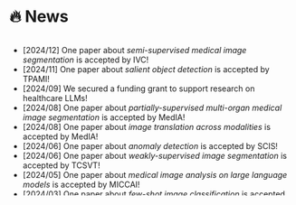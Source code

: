 # 🔥 News
<!-- - *2022.02*: &nbsp;🎉🎉 Lorem ipsum dolor sit amet, consectetur adipiscing elit. Vivamus ornare aliquet ipsum, ac tempus justo dapibus sit amet. 
- *2022.02*: &nbsp;🎉🎉 Lorem ipsum dolor sit amet, consectetur adipiscing elit. Vivamus ornare aliquet ipsum, ac tempus justo dapibus sit amet.  -->

<div class="news-div has-news-scrollbar" style="overflow-y: auto; max-height: 280px; height: auto;">
    <ul class="news-list">
        <!-- <li class="news-item">
            <span class="news-date">[2024/08]</span>
            <span class="news-content"></span>
        </li> -->
        <li class="news-item">
            <span class="news-date">[2024/12]</span>
            <span class="news-content">One paper about <span style="font-style: italic;">semi-supervised medical image segmentation</span> is accepted by IVC!</span>
        </li>
        <li class="news-item">
            <span class="news-date">[2024/11]</span>
            <span class="news-content">One paper about <span style="font-style: italic;">salient object detection</span> is accepted by TPAMI!</span>
        </li>
        <li class="news-item">
            <span class="news-date">[2024/09]</span>
            <span class="news-content">We secured a funding grant to support research on healthcare LLMs!</span>
        </li>
        <li class="news-item">
            <span class="news-date">[2024/08]</span>
            <span class="news-content">One paper about <span style="font-style: italic;">partially-supervised multi-organ medical image segmentation</span> is accepted by MedIA!</span>
        </li>
        <li class="news-item">
            <span class="news-date">[2024/08]</span>
            <span class="news-content">One paper about <span style="font-style: italic;">image translation across modalities</span> is accepted by MedIA!</span>
        </li>
        <li class="news-item">
            <span class="news-date">[2024/06]</span>
            <span class="news-content">One paper about <span style="font-style: italic;">anomaly detection</span> is accepted by SCIS!</span>
        </li>
        <li class="news-item">
            <span class="news-date">[2024/06]</span>
            <span class="news-content">One paper about <span style="font-style: italic;">weakly-supervised image segmentation</span> is accepted by TCSVT!</span>
        </li>
        <li class="news-item">
            <span class="news-date">[2024/05]</span>
            <span class="news-content">One paper about <span style="font-style: italic;">medical image analysis on large language models</span> is accepted by MICCAI!</span>
        </li>
        <li class="news-item">
            <span class="news-date">[2024/03]</span>
            <span class="news-content">One paper about <span style="font-style: italic;">few-shot image classification</span> is accepted by TMM!</span>
        </li>
        <li class="news-item">
            <span class="news-date">[2024/02]</span>
            <span class="news-content">One paper about <span style="font-style: italic;">semantic scene completion</span> is accepted by CVPR!</span>
        </li>
        <li class="news-item">
            <span class="news-date">[2023/12]</span>
            <span class="news-content">One paper about <span style="font-style: italic;">dense image predictions</span> is accepted by IJCV!</span>
        </li>
        <li class="news-item">
            <span class="news-date">[2023/11]</span>
            <span class="news-content"> I will be joining the Department of ECE at HKUST as a Research Assistant Professor!</span>
        </li>
        <li class="news-item">
            <span class="news-date">[2023/11]</span>
            <span class="news-content">I completed my postdoctoral career in the Department of CSE at HKUST!</span>
        </li>
       <li class="news-item">
            <span class="news-date">[2023/10]</span>
            <span class="news-content">We secured a funding grant of 1 Million to support research on human pose analysis!</span>
        </li>
        <li class="news-item">
            <span class="news-date">[2023/07]</span>
            <span class="news-content">One paper about <span style="font-style: italic;">object detection</span> is accepted by TIP!</span>
        </li>
        <li class="news-item">
            <span class="news-date">[2023/06]</span>
            <span class="news-content">We secured a funding grant of 1+ Million to support research on knowledge distillation!</span>
        </li>
        <li class="news-item">
            <span class="news-date">[2023/04]</span>
            <span class="news-content">One paper about <span style="font-style: italic;">weakly-supervised image segmentation</span> is accepted by TNNLS!</span>
        </li>
        <li class="news-item">
            <span class="news-date">[2023/02]</span>
            <span class="news-content">One paper about <span style="font-style: italic;">medical image segmentation</span> is accepted by IPMI!</span>
        </li>
        <li class="news-item">
            <span class="news-date">[2022/07]</span>
            <span class="news-content">One paper about <span style="font-style: italic;">semantic image segmentation</span> is accepted by ACM MM!</span>
        </li>
        <li class="news-item">
            <span class="news-date">[2022/01]</span>
            <span class="news-content">I have arrived in Hong Kong and completed one week of home quarantine!</span>
        </li>
        <li class="news-item">
            <span class="news-date">[2022/01]</span>
            <span class="news-content">I will be joining the Department of CSE at HKUST as a postdoctoral fellow!</span>
        </li>
        <li class="news-item">
            <span class="news-date">[2021/12]</span>
            <span class="news-content">I finished my PhD thesis defense. Thanks my supervisor -- Prof. Jinhui Tang!</span>
        </li>
    </ul>
</div>
